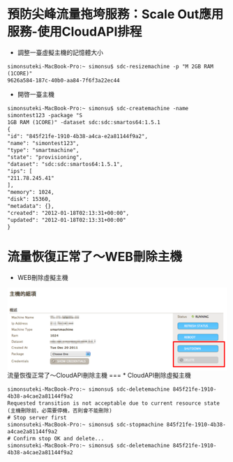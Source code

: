 預防尖峰流量拖垮服務：Scale Out應用服務-使用CloudAPI排程
===
*  調整一臺虛擬主機的記憶體大小


```
simonsuteki-MacBook-Pro:~ simonsu$ sdc-resizemachine -p "M 2GB RAM (1CORE)"
9626a584-187c-40b0-aa84-7f6f3a22ec44
```



*  開啓一臺主機


```
simonsuteki-MacBook-Pro:~ simonsu$ sdc-createmachine -name simontest123 -package "S
1GB RAM (1CORE)" -dataset sdc:sdc:smartos64:1.5.1
{
"id": "845f21fe-1910-4b38-a4ca-e2a81144f9a2",
"name": "simontest123",
"type": "smartmachine",
"state": "provisioning",
"dataset": "sdc:sdc:smartos64:1.5.1",
"ips": [
"211.78.245.41"
],
"memory": 1024,
"disk": 15360,
"metadata": {},
"created": "2012-01-18T02:13:31+00:00",
"updated": "2012-01-18T02:13:31+00:00"
}
```


流量恢復正常了～WEB刪除主機
===
*  WEB刪除虛擬主機
<img src='images/MiCloud+API+Implement+2-p11.PNG' width='650' align='center'/>
流量恢復正常了～CloudAPI刪除主機
===
*  CloudAPI刪除虛擬主機


```
simonsuteki-MacBook-Pro:~ simonsu$ sdc-deletemachine 845f21fe-1910-4b38-a4cae2a81144f9a2
Requested transition is not acceptable due to current resource state
(主機刪除前，必需要停機，否則會不能刪除)
# Stop server first
simonsuteki-MacBook-Pro:~ simonsu$ sdc-stopmachine 845f21fe-1910-4b38-a4cae2a81144f9a2
# Confirm stop OK and delete...
simonsuteki-MacBook-Pro:~ simonsu$ sdc-deletemachine 845f21fe-1910-4b38-a4cae2a81144f9a2
```


